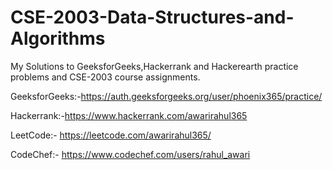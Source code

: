 # CSE-2003-Data-Structures-and-Algorithms
My Solutions to GeeksforGeeks,Hackerrank and Hackerearth practice problems and CSE-2003 course assignments.

GeeksforGeeks:-https://auth.geeksforgeeks.org/user/phoenix365/practice/

Hackerrank:-https://www.hackerrank.com/awarirahul365

LeetCode:- https://leetcode.com/awarirahul365/

CodeChef:- https://www.codechef.com/users/rahul_awari
